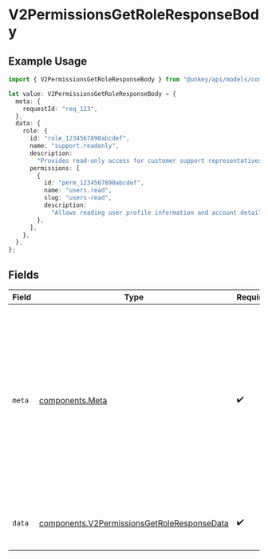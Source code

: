 # V2PermissionsGetRoleResponseBody

## Example Usage

```typescript
import { V2PermissionsGetRoleResponseBody } from "@unkey/api/models/components";

let value: V2PermissionsGetRoleResponseBody = {
  meta: {
    requestId: "req_123",
  },
  data: {
    role: {
      id: "role_1234567890abcdef",
      name: "support.readonly",
      description:
        "Provides read-only access for customer support representatives to view user accounts and support tickets",
      permissions: [
        {
          id: "perm_1234567890abcdef",
          name: "users.read",
          slug: "users-read",
          description:
            "Allows reading user profile information and account details",
        },
      ],
    },
  },
};
```

## Fields

| Field                                                                                                                                                                                                                                                           | Type                                                                                                                                                                                                                                                            | Required                                                                                                                                                                                                                                                        | Description                                                                                                                                                                                                                                                     |
| --------------------------------------------------------------------------------------------------------------------------------------------------------------------------------------------------------------------------------------------------------------- | --------------------------------------------------------------------------------------------------------------------------------------------------------------------------------------------------------------------------------------------------------------- | --------------------------------------------------------------------------------------------------------------------------------------------------------------------------------------------------------------------------------------------------------------- | --------------------------------------------------------------------------------------------------------------------------------------------------------------------------------------------------------------------------------------------------------------- |
| `meta`                                                                                                                                                                                                                                                          | [components.Meta](../../models/components/meta.md)                                                                                                                                                                                                              | :heavy_check_mark:                                                                                                                                                                                                                                              | Metadata object included in every API response. This provides context about the request and is essential for debugging, audit trails, and support inquiries. The `requestId` is particularly important when troubleshooting issues with the Unkey support team. |
| `data`                                                                                                                                                                                                                                                          | [components.V2PermissionsGetRoleResponseData](../../models/components/v2permissionsgetroleresponsedata.md)                                                                                                                                                      | :heavy_check_mark:                                                                                                                                                                                                                                              | Complete role details including assigned permissions.                                                                                                                                                                                                           |